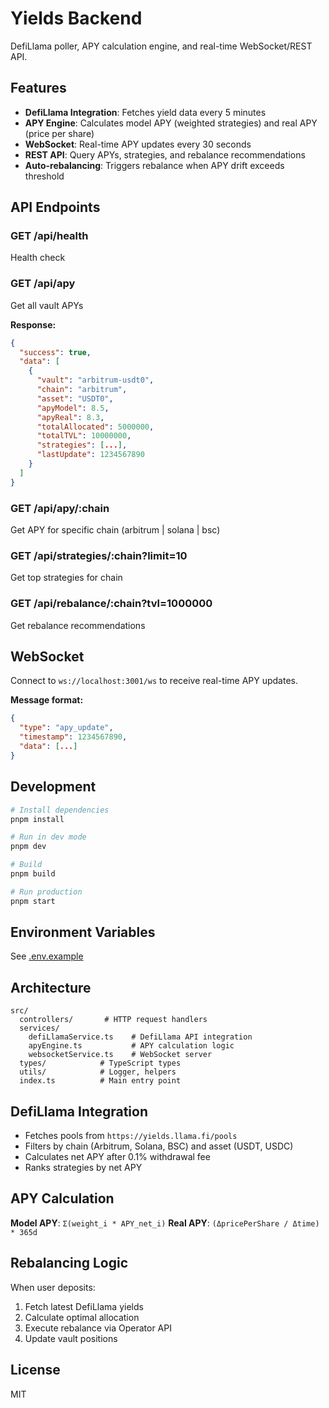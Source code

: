# Yields Backend

DefiLlama poller, APY calculation engine, and real-time WebSocket/REST API.

## Features

- **DefiLlama Integration**: Fetches yield data every 5 minutes
- **APY Engine**: Calculates model APY (weighted strategies) and real APY (price per share)
- **WebSocket**: Real-time APY updates every 30 seconds
- **REST API**: Query APYs, strategies, and rebalance recommendations
- **Auto-rebalancing**: Triggers rebalance when APY drift exceeds threshold

## API Endpoints

### GET /api/health
Health check

### GET /api/apy
Get all vault APYs

**Response:**
```json
{
  "success": true,
  "data": [
    {
      "vault": "arbitrum-usdt0",
      "chain": "arbitrum",
      "asset": "USDT0",
      "apyModel": 8.5,
      "apyReal": 8.3,
      "totalAllocated": 5000000,
      "totalTVL": 10000000,
      "strategies": [...],
      "lastUpdate": 1234567890
    }
  ]
}
```

### GET /api/apy/:chain
Get APY for specific chain (arbitrum | solana | bsc)

### GET /api/strategies/:chain?limit=10
Get top strategies for chain

### GET /api/rebalance/:chain?tvl=1000000
Get rebalance recommendations

## WebSocket

Connect to `ws://localhost:3001/ws` to receive real-time APY updates.

**Message format:**
```json
{
  "type": "apy_update",
  "timestamp": 1234567890,
  "data": [...]
}
```

## Development

```bash
# Install dependencies
pnpm install

# Run in dev mode
pnpm dev

# Build
pnpm build

# Run production
pnpm start
```

## Environment Variables

See [.env.example](.env.example)

## Architecture

```
src/
  controllers/       # HTTP request handlers
  services/
    defiLlamaService.ts    # DefiLlama API integration
    apyEngine.ts           # APY calculation logic
    websocketService.ts    # WebSocket server
  types/            # TypeScript types
  utils/            # Logger, helpers
  index.ts          # Main entry point
```

## DefiLlama Integration

- Fetches pools from `https://yields.llama.fi/pools`
- Filters by chain (Arbitrum, Solana, BSC) and asset (USDT, USDC)
- Calculates net APY after 0.1% withdrawal fee
- Ranks strategies by net APY

## APY Calculation

**Model APY**: `Σ(weight_i * APY_net_i)`
**Real APY**: `(ΔpricePerShare / Δtime) * 365d`

## Rebalancing Logic

When user deposits:
1. Fetch latest DefiLlama yields
2. Calculate optimal allocation
3. Execute rebalance via Operator API
4. Update vault positions

## License

MIT
